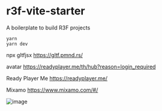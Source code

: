 # r3f-vite-starter
A boilerplate to build R3F projects

```
yarn
yarn dev
```

npx gltfjsx
https://gltf.pmnd.rs/

avatar
https://readyplayer.me/th/hub?reason=login_required

Ready Player Me
https://readyplayer.me/

Mixamo
https://www.mixamo.com/#/


![image](https://user-images.githubusercontent.com/6551176/221732091-23ee52cb-4150-42fa-b998-43628d7a6b0d.png)

